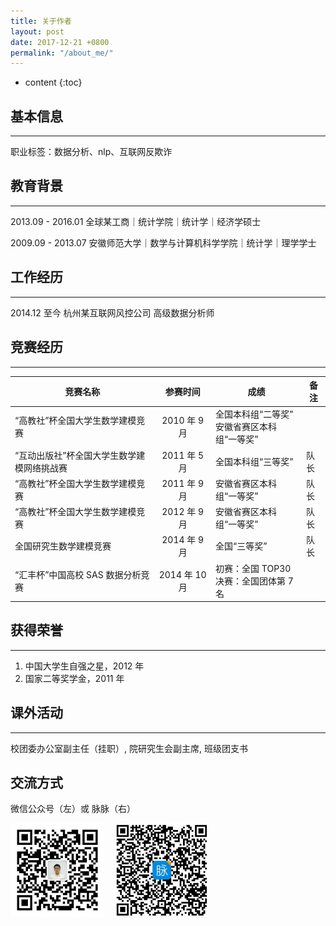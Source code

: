 ```yaml
---
title: 关于作者
layout: post
date: 2017-12-21 +0800
permalink: "/about_me/"
---
```


* content
{:toc}

## 基本信息
------
职业标签：数据分析、nlp、互联网反欺诈


## 教育背景
------
2013.09 - 2016.01       全球某工商｜统计学院｜统计学｜经济学硕士

2009.09 - 2013.07       安徽师范大学｜数学与计算机科学学院｜统计学｜理学学士

## 工作经历
------
2014.12 至今  杭州某互联网风控公司 高级数据分析师

## 竞赛经历
------

竞赛名称|参赛时间|成绩|备注
|---|:---:|---|---|
“高教社”杯全国大学生数学建模竞赛 | 2010 年 9 月 | 全国本科组“二等奖”<br>安徽省赛区本科组“一等奖” |
“互动出版社”杯全国大学生数学建模网络挑战赛 | 2011 年 5 月 | 全国本科组“三等奖” |队长
“高教社”杯全国大学生数学建模竞赛 | 2011 年 9 月 | 安徽省赛区本科组“一等奖” |队长
“高教社”杯全国大学生数学建模竞赛 | 2012 年 9 月 |安徽省赛区本科组“一等奖” |队长
 全国研究生数学建模竞赛 | 2014 年 9 月 | 全国“三等奖” | 队长
“汇丰杯”中国高校 SAS 数据分析竞赛 | 2014 年 10 月 | 初赛：全国 TOP30<br>决赛：全国团体第 7 名 |

## 获得荣誉
------
1. 中国大学生自强之星，2012 年
2. 国家二等奖学金，2011 年

## 课外活动
------
校团委办公室副主任（挂职）, 院研究生会副主席, 班级团支书

## 交流方式

微信公众号（左）或 脉脉（右）

<img src="/styles/images/wx_gzh.jpg" width = "150" height = "150" alt="微博二维码"/>
&nbsp;&nbsp;
<img src="/styles/images/maimai.jpeg" width = "150" height = "150" alt="脉脉二维码"/>